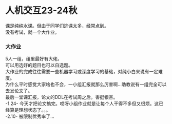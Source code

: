 # 人机交互23-24秋
课是纯纯水课。但由于同学们逃课太多，经常点到。  
没有考试，就一个大作业。  
### 大作业
5人一组，组里最好有大佬。  
可以用选好的题目也可以自选题。  
大作业的完成往往需要一些机器学习或深度学习的基础，对纯小白来说有一定难度。  
为什么平时感觉大家啥也不会，一小组汇报就那么厉害啊...助教说有一组完全可以去发论文了。  
最后一堂课汇报，论文的DDL在考试周之后。害挺银杏。  
-1.24-
今天才把论文搞完。哎呀小组作业就是让每个人干得不多但又很烦。这已经算是理想状态了。。。  
-2.10-
被限制优秀率了...